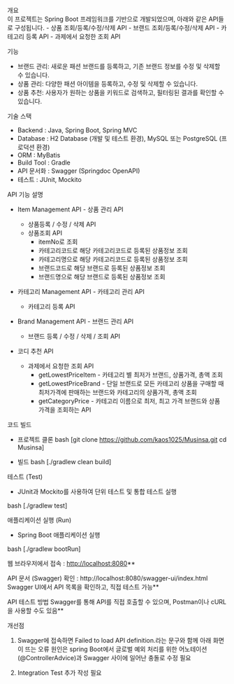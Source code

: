 개요  
  이 프로젝트는 Spring Boot 프레임워크를 기반으로 개발되었으며, 아래와 같은 API들로 구성됩니다.
      - 상품 조회/등록/수정/삭제 API
      - 브랜드 조회/등록/수정/삭제 API
      - 카테고리 등록 API
      - 과제에서 요청한 조회 API

기능
  - 브랜드 관리: 새로운 패션 브랜드를 등록하고, 기존 브랜드 정보를 수정 및 삭제할 수 있습니다.
  - 상품 관리: 다양한 패션 아이템을 등록하고, 수정 및 삭제할 수 있습니다.
  - 상품 추천: 사용자가 원하는 상품을 키워드로 검색하고, 필터링된 결과를 확인할 수 있습니다.

기술 스택
  - Backend	: Java, Spring Boot, Spring MVC
  - Database :	H2 Database (개발 및 테스트 환경), MySQL 또는 PostgreSQL (프로덕션 환경)
  - ORM	: MyBatis
  - Build Tool : Gradle
  - API 문서화 : Swagger (Springdoc OpenAPI)
  - 테스트 : JUnit, Mockito

API 기능 설명
- Item Management API - 상품 관리 API
  * 상품등록 / 수정 / 삭제 API
  * 상품조회 API
    - itemNo로 조회
    - 카테고리코드로 해당 카테고리코드로 등록된 상품정보 조회
    - 카테고리명으로 해당 카테고리코드로 등록된 상품정보 조회
    - 브랜드코드로 해당 브랜드로 등록된 상품정보 조회
    - 브랜드명으로 해당 브랜드로 등록된 상품정보 조회


- 카테고리 Management API - 카테고리 관리 API
  * 카테고리 등록 API
  
- Brand Management API - 브랜드 관리 API
  * 브랜드 등록 / 수정 / 삭제 / 조회 API

- 코디 추천 API
  * 과제에서 요청한 조회 API 
    - getLowestPriceItem - 카테고리 별 최저가 브랜드, 상품가격, 총액 조회
    - getLowestPriceBrand - 단일 브랜드로 모든 카테고리 상품을 구매할 때 최저가격에 판매하는 브랜드와 카테고리의 상품가격, 총액 조회
    - getCategoryPrice - 카테고리 이름으로 최저, 최고 가격 브랜드와 상품 가격을 조회하는 API


코드 빌드
- 프로젝트 클론 
bash
[git clone https://github.com/kaos1025/Musinsa.git
cd Musinsa]


- 빌드
bash
[./gradlew clean build]


테스트 (Test)
- JUnit과 Mockito를 사용하여 단위 테스트 및 통합 테스트 실행

bash
[./gradlew test]


애플리케이션 실행 (Run)
- Spring Boot 애플리케이션 실행

bash
[./gradlew bootRun]



웹 브라우저에서 접속 : [http://localhost:8080](http://localhost:8080/)**

API 문서 (Swagger) 확인 : http://localhost:8080/swagger-ui/index.html
Swagger UI에서 API 목록을 확인하고, 직접 테스트 가능**

API 테스트 방법
Swagger를 통해 API를 직접 호출할 수 있으며, Postman이나 cURL을 사용할 수도 있음**


개선점 
1) Swagger에 접속하면 Failed to load API definition.라는 문구와 함께 아래 화면이 뜨는 오류
원인은 spring Boot에서 글로벌 예외 처리를 위한 어노테이션(@ControllerAdvice)과 Swagger 사이에 일어난 충돌로 수정 필요

2) Integration Test 추가 작성 필요 





